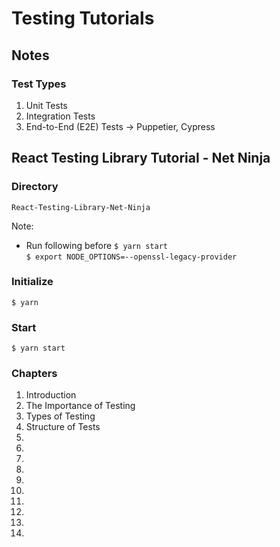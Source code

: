 # Testing Tutorials

## Notes

### Test Types

1. Unit Tests
2. Integration Tests
3. End-to-End (E2E) Tests -> Puppetier, Cypress


## React Testing Library Tutorial - Net Ninja

### Directory
`React-Testing-Library-Net-Ninja`

Note:
* Run following before `$ yarn start`<br>
`$ export NODE_OPTIONS=--openssl-legacy-provider`

### Initialize

`$ yarn`

### Start

`$ yarn start`

### Chapters

1. Introduction
2. The Importance of Testing
3. Types of Testing
4. Structure of Tests
5.
6.
7.
8.
9.
10.
11.
12.
13.
14.
